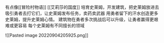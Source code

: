 有点像[[冒险村物语]] [[艾莉莎的国度]] 
培育史莱姆，开发建筑，把史莱姆放进去吸引勇者去打它们，让史莱姆发布任务，卖药卖武器
用勇者留下的汗水创造更多史莱姆，提升史莱姆心情。
建筑物在勇者多次挑战后可以升级，让勇者赢得更艰难或更容易
每个史莱姆有不同擅长的领域



![[Pasted image 20220904205925.png]]